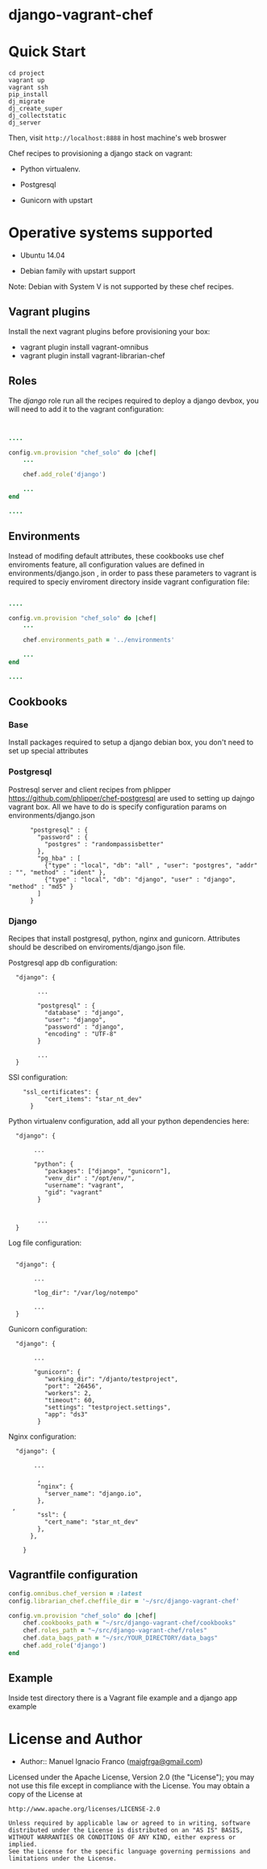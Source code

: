 # django-vagrant-chef #


# Quick Start #

```
cd project
vagrant up
vagrant ssh
pip_install
dj_migrate
dj_create_super
dj_collectstatic
dj_server
```
Then, visit `http://localhost:8888` in host machine's web broswer

Chef recipes to provisioning a django stack on vagrant:

* Python virtualenv.

* Postgresql

* Gunicorn with upstart


# Operative systems supported #

* Ubuntu 14.04

* Debian family with upstart support

Note: Debian with System V is not supported by these chef recipes.


## Vagrant plugins ##

Install the next vagrant plugins before provisioning your box:

* vagrant plugin install vagrant-omnibus  
* vagrant plugin install vagrant-librarian-chef


## Roles ##
The *django* role run all the recipes required to deploy a django devbox, you will need to add
it to the vagrant configuration:


```ruby


....

config.vm.provision "chef_solo" do |chef|
    ...

    chef.add_role('django')

    ...
end

....

```


## Environments ##

Instead of modifing default attributes, these cookbooks use chef enviroments feature, all
configuration values are defined in environments/django.json , in order to pass these parameters to
vagrant is required to speciy enviroment directory inside vagrant configuration file:


```ruby

....

config.vm.provision "chef_solo" do |chef|
    ...

    chef.environments_path = '../environments'

    ...
end

....

```



## Cookbooks ##

### Base ###

Install packages required to setup a django debian box, you don't need to set up special
attributes


### Postgresql ##


Postresql server and client recipes from phlipper https://github.com/phlipper/chef-postgresql are used
to setting up dajngo vagrant box. All we have to do is specify configuration params on environments/django.json

```
      "postgresql" : {
        "password" : {
          "postgres" : "randompassisbetter"
        },
        "pg_hba" : [
          {"type" : "local", "db": "all" , "user": "postgres", "addr" : "", "method" : "ident" },
          {"type" : "local", "db": "django", "user" : "django", "method" : "md5" }
        ]
      }
```


### Django ###

Recipes that install postgresql, python, nginx and gunicorn. Attributes should be described on
enviroments/django.json file.

Postgresql app db configuration:

```
  "django": {

        ...

        "postgresql" : {
          "database" : "django",
          "user": "django",
          "password" : "django",
          "encoding" : "UTF-8"
        }

        ...
  }
```


SSl configuration:

```
    "ssl_certificates": {
          "cert_items": "star_nt_dev"
      }
```


Python virtualenv configuration, add all your python dependencies here:

```
  "django": {

       ...

       "python": {
          "packages": ["django", "gunicorn"],
          "venv_dir" : "/opt/env/",
          "username": "vagrant",
          "gid": "vagrant"
        }


        ...
  }
```


Log file configuration:

```

  "django": {

       ...

       "log_dir": "/var/log/notempo"

       ...
  }
```


Gunicorn configuration:

```
  "django": {

       ...

       "gunicorn": {
          "working_dir": "/djanto/testproject",
          "port": "26456",
          "workers": 2,
          "timeout": 60,
          "settings": "testproject.settings",
          "app": "ds3"
        }
```


Nginx configuration:

```
  "django": {

       ...

        ,
        "nginx": {
          "server_name": "django.io",
        },
 ,
        "ssl": {
          "cert_name": "star_nt_dev"
        },
      },

    }
```






Vagrantfile configuration
--------------------------
```ruby
config.omnibus.chef_version = :latest
config.librarian_chef.cheffile_dir = '~/src/django-vagrant-chef'

config.vm.provision "chef_solo" do |chef|
    chef.cookbooks_path = "~/src/django-vagrant-chef/cookbooks"
    chef.roles_path = "~/src/django-vagrant-chef/roles"
    chef.data_bags_path = "~/src/YOUR_DIRECTORY/data_bags"
    chef.add_role('django')
end
```



Example
----------------

Inside test directory there is a Vagrant file example and a django app example



License and Author
==================

- Author:: Manuel Ignacio Franco (<maigfrga@gmail.com>)

Licensed under the Apache License, Version 2.0 (the "License");
you may not use this file except in compliance with the License.
You may obtain a copy of the License at

    http://www.apache.org/licenses/LICENSE-2.0

    Unless required by applicable law or agreed to in writing, software
    distributed under the License is distributed on an "AS IS" BASIS,
    WITHOUT WARRANTIES OR CONDITIONS OF ANY KIND, either express or implied.
    See the License for the specific language governing permissions and
    limitations under the License.
